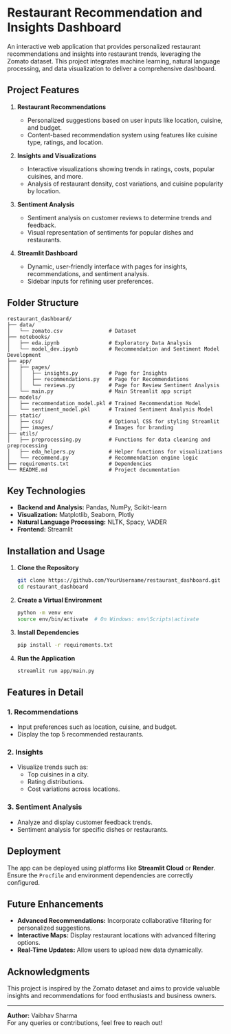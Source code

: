 # Restaurant Recommendation and Insights Dashboard

An interactive web application that provides personalized restaurant recommendations and insights into restaurant trends, leveraging the Zomato dataset. This project integrates machine learning, natural language processing, and data visualization to deliver a comprehensive dashboard.

## Project Features

1. **Restaurant Recommendations**

   - Personalized suggestions based on user inputs like location, cuisine, and budget.
   - Content-based recommendation system using features like cuisine type, ratings, and location.

2. **Insights and Visualizations**

   - Interactive visualizations showing trends in ratings, costs, popular cuisines, and more.
   - Analysis of restaurant density, cost variations, and cuisine popularity by location.

3. **Sentiment Analysis**

   - Sentiment analysis on customer reviews to determine trends and feedback.
   - Visual representation of sentiments for popular dishes and restaurants.

4. **Streamlit Dashboard**
   - Dynamic, user-friendly interface with pages for insights, recommendations, and sentiment analysis.
   - Sidebar inputs for refining user preferences.

## Folder Structure

```
restaurant_dashboard/
├── data/
│   └── zomato.csv               # Dataset
├── notebooks/
│   ├── eda.ipynb                # Exploratory Data Analysis
│   └── model_dev.ipynb          # Recommendation and Sentiment Model Development
├── app/
│   ├── pages/
│   │   ├── insights.py          # Page for Insights
│   │   ├── recommendations.py   # Page for Recommendations
│   │   └── reviews.py           # Page for Review Sentiment Analysis
│   └── main.py                  # Main Streamlit app script
├── models/
│   ├── recommendation_model.pkl # Trained Recommendation Model
│   └── sentiment_model.pkl      # Trained Sentiment Analysis Model
├── static/
│   ├── css/                     # Optional CSS for styling Streamlit
│   ├── images/                  # Images for branding
├── utils/
│   ├── preprocessing.py         # Functions for data cleaning and preprocessing
│   ├── eda_helpers.py           # Helper functions for visualizations
│   └── recommend.py             # Recommendation engine logic
├── requirements.txt             # Dependencies
└── README.md                    # Project documentation
```

## Key Technologies

- **Backend and Analysis:** Pandas, NumPy, Scikit-learn
- **Visualization:** Matplotlib, Seaborn, Plotly
- **Natural Language Processing:** NLTK, Spacy, VADER
- **Frontend:** Streamlit

## Installation and Usage

1. **Clone the Repository**

   ```bash
   git clone https://github.com/YourUsername/restaurant_dashboard.git
   cd restaurant_dashboard
   ```

2. **Create a Virtual Environment**

   ```bash
   python -m venv env
   source env/bin/activate  # On Windows: env\Scripts\activate
   ```

3. **Install Dependencies**

   ```bash
   pip install -r requirements.txt
   ```

4. **Run the Application**
   ```bash
   streamlit run app/main.py
   ```

## Features in Detail

### 1. Recommendations

- Input preferences such as location, cuisine, and budget.
- Display the top 5 recommended restaurants.

### 2. Insights

- Visualize trends such as:
  - Top cuisines in a city.
  - Rating distributions.
  - Cost variations across locations.

### 3. Sentiment Analysis

- Analyze and display customer feedback trends.
- Sentiment analysis for specific dishes or restaurants.

## Deployment

The app can be deployed using platforms like **Streamlit Cloud** or **Render**. Ensure the `Procfile` and environment dependencies are correctly configured.

## Future Enhancements

- **Advanced Recommendations:** Incorporate collaborative filtering for personalized suggestions.
- **Interactive Maps:** Display restaurant locations with advanced filtering options.
- **Real-Time Updates:** Allow users to upload new data dynamically.

## Acknowledgments

This project is inspired by the Zomato dataset and aims to provide valuable insights and recommendations for food enthusiasts and business owners.

---

**Author:** Vaibhav Sharma  
For any queries or contributions, feel free to reach out!

